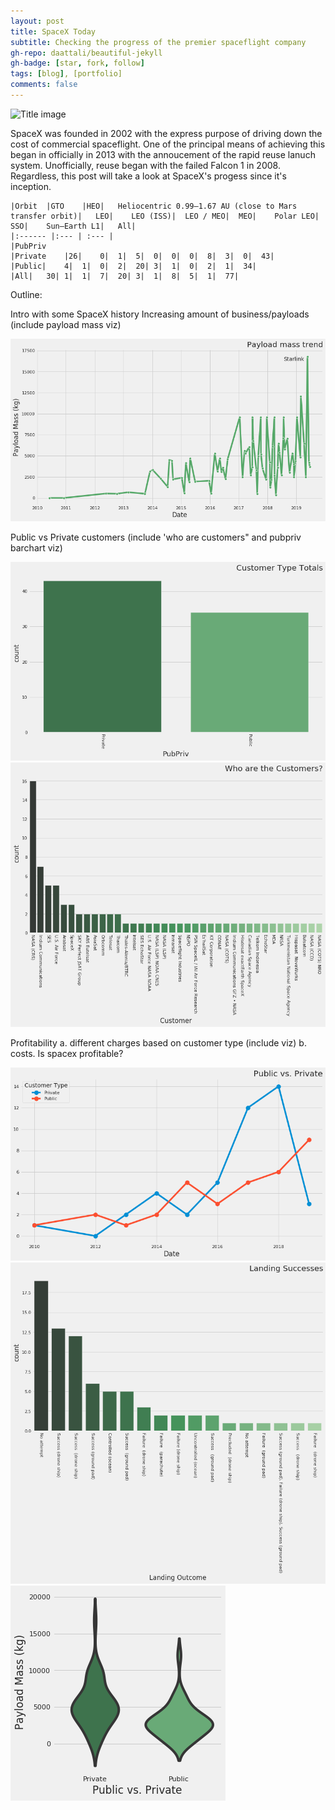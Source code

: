 ```yaml
---
layout: post
title: SpaceX Today
subtitle: Checking the progress of the premier spaceflight company
gh-repo: daattali/beautiful-jekyll
gh-badge: [star, fork, follow]
tags: [blog], [portfolio]
comments: false
---
```


![Title image](https://www.nasaspaceflight.com/wp-content/uploads/2018/11/2018-11-15-23_29_22-Window-1170x854.jpg)

SpaceX was founded in 2002 with the express purpose of driving down the cost of commercial spaceflight. One of the principal means of achieving this began in officially in 2013 with the annoucement of the rapid reuse lanuch system. Unofficially, reuse began with the failed Falcon 1 in 2008. Regardless, this post will take a look at SpaceX's progess since it's inception.
~~~
|Orbit	|GTO	|HEO|	Heliocentric 0.99–1.67 AU (close to Mars transfer orbit)|	LEO|	LEO (ISS)|	LEO / MEO|	MEO|	Polar LEO|	SSO|	Sun–Earth L1|	All|
|:------ |:--- | :--- |
|PubPriv											
|Private	|26|	0|	1|	5|	0|	0|	0|	8|	3|	0|	43|
|Public|	4|	1|	0|	2|	20|	3|	1|	0|	2|	1|	34|
|All|	30|	1|	1|	7|	20|	3|	1|	8|	5|	1|	77|
~~~

Outline:

Intro with some SpaceX history
Increasing amount of business/payloads (include payload mass viz)

![Payload Trend](../img/payloadtrend.png)

Public vs Private customers (include 'who are customers" and pubpriv barchart viz)

![Who are the customers?](../img/customertypes.png)
![Customer Count](../img/customercount.png)

Profitability
  a. different charges based on customer type (include viz)
  b. costs. Is spacex profitable?
 
![Customers by Year](../img/customertypebyyear.png)
![Landing Successes](../img/landingsuccess.png)
![Payload Violin](../img/payloadmassviolin.png)
